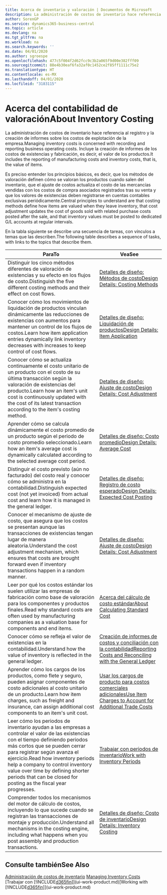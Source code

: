 ```yaml
---
title: Acerca de inventario y valoración | Documentos de Microsoft
description: La administración de costos de inventario hace referencia al registro y la creación de informes sobre los costos de explotación de la empresa. Incluye la creación de informes de los costos de existencias y fabricación, es decir, el valor de los productos.
author: SorenGP
ms.service: dynamics365-business-central
ms.topic: article
ms.devlang: na
ms.tgt_pltfrm: na
ms.workload: na
ms.search.keywords: ''
ms.date: 04/01/2020
ms.author: sgroespe
ms.openlocfilehash: 477c5f004f2d62fcc9c3b2a065f9d00e382fff09
ms.sourcegitcommit: 88e4b30eaf6fa32af0c1452ce2f85ff1111c75e2
ms.translationtype: HT
ms.contentlocale: es-MX
ms.lasthandoff: 04/01/2020
ms.locfileid: "3183115"
---
```

# <a name="about-inventory-costing"></a><span data-ttu-id="cb52c-104">Acerca del contabilidad de valoración</span><span class="sxs-lookup"><span data-stu-id="cb52c-104">About Inventory Costing</span></span>
<span data-ttu-id="cb52c-105">La administración de costos de inventario hace referencia al registro y la creación de informes sobre los costos de explotación de la empresa.</span><span class="sxs-lookup"><span data-stu-id="cb52c-105">Managing inventory costs is concerned with recording and reporting business operating costs.</span></span> <span data-ttu-id="cb52c-106">Incluye la creación de informes de los costos de existencias y fabricación, es decir, el valor de los productos.</span><span class="sxs-lookup"><span data-stu-id="cb52c-106">It includes the reporting of manufacturing costs and inventory costs, that is, the value of items.</span></span>  

 <span data-ttu-id="cb52c-107">Es preciso entender los principios básicos, es decir, que los métodos de valoración definen cómo se valoran los productos cuando salen del inventario, que el ajuste de costos actualiza el costo de las mercancías vendidas con los costos de compra asociados registrados tras su venta y que los valores de existencias deben registrarse en cuentas contables exclusivas periódicamente.</span><span class="sxs-lookup"><span data-stu-id="cb52c-107">Central principles to understand are that costing methods define how items are valued when they leave inventory, that cost adjustment updates the cost of goods sold with related purchase costs posted after the sale, and that inventory values must be posted to dedicated G/L accounts at regular intervals.</span></span>  

 <span data-ttu-id="cb52c-108">En la tabla siguiente se describe una secuencia de tareas, con vínculos a temas que las describen.</span><span class="sxs-lookup"><span data-stu-id="cb52c-108">The following table describes a sequence of tasks, with links to the topics that describe them.</span></span>   

|<span data-ttu-id="cb52c-109">**Para**</span><span class="sxs-lookup"><span data-stu-id="cb52c-109">**To**</span></span>|<span data-ttu-id="cb52c-110">**Vea**</span><span class="sxs-lookup"><span data-stu-id="cb52c-110">**See**</span></span>|  
|------------|-------------|  
|<span data-ttu-id="cb52c-111">Distinguir los cinco métodos diferentes de valoración de existencias y su efecto en los flujos de costo.</span><span class="sxs-lookup"><span data-stu-id="cb52c-111">Distinguish the five different costing methods and their effect on cost flows.</span></span>|[<span data-ttu-id="cb52c-112">Detalles de diseño: Métodos de costo</span><span class="sxs-lookup"><span data-stu-id="cb52c-112">Design Details: Costing Methods</span></span>](design-details-costing-methods.md)|  
|<span data-ttu-id="cb52c-113">Conocer cómo los movimientos de liquidación de productos vinculan dinámicamente las reducciones de existencias con aumentos para mantener un control de los flujos de costos.</span><span class="sxs-lookup"><span data-stu-id="cb52c-113">Learn how item application entries dynamically link inventory decreases with increases to keep control of cost flows.</span></span>|[<span data-ttu-id="cb52c-114">Detalles de diseño: Liquidación de productos</span><span class="sxs-lookup"><span data-stu-id="cb52c-114">Design Details: Item Application</span></span>](design-details-item-application.md)|  
|<span data-ttu-id="cb52c-115">Conocer cómo se actualiza continuamente el costo unitario de un producto con el costo de su última transacción según la valoración de existencias del producto.</span><span class="sxs-lookup"><span data-stu-id="cb52c-115">Learn how an item's unit cost is continuously updated with the cost of its latest transaction according to the item's costing method.</span></span>|[<span data-ttu-id="cb52c-116">Detalles de diseño: Ajuste de costo</span><span class="sxs-lookup"><span data-stu-id="cb52c-116">Design Details: Cost Adjustment</span></span>](design-details-cost-adjustment.md)|  
|<span data-ttu-id="cb52c-117">Aprender cómo se calcula dinámicamente el costo promedio de un producto según el periodo de costo promedio seleccionado.</span><span class="sxs-lookup"><span data-stu-id="cb52c-117">Learn how an item's average cost is dynamically calculated according to the selected average cost period.</span></span>|[<span data-ttu-id="cb52c-118">Detalles de diseño: Costo promedio</span><span class="sxs-lookup"><span data-stu-id="cb52c-118">Design Details: Average Cost</span></span>](design-details-average-cost.md)|  
|<span data-ttu-id="cb52c-119">Distinguir el costo previsto (aún no facturado) del costo real y conocer cómo se administra en la contabilidad.</span><span class="sxs-lookup"><span data-stu-id="cb52c-119">Distinguish expected cost (not yet invoiced) from actual cost and learn how it is managed in the general ledger.</span></span>|[<span data-ttu-id="cb52c-120">Detalles de diseño: Registro de costo esperado</span><span class="sxs-lookup"><span data-stu-id="cb52c-120">Design Details: Expected Cost Posting</span></span>](design-details-expected-cost-posting.md)|  
|<span data-ttu-id="cb52c-121">Conocer el mecanismo de ajuste de costo, que asegura que los costos se presentan aunque las transacciones de existencias tengan lugar de manera aleatoria.</span><span class="sxs-lookup"><span data-stu-id="cb52c-121">Understand the cost adjustment mechanism, which ensures that costs are brought forward even if inventory transactions happen in a random manner.</span></span>|[<span data-ttu-id="cb52c-122">Detalles de diseño: Ajuste de costo</span><span class="sxs-lookup"><span data-stu-id="cb52c-122">Design Details: Cost Adjustment</span></span>](design-details-cost-adjustment.md)|  
|<span data-ttu-id="cb52c-123">Leer por qué los costos estándar los suelen utilizar las empresas de fabricación como base de valoración para los componentes y productos finales.</span><span class="sxs-lookup"><span data-stu-id="cb52c-123">Read why standard costs are often used by manufacturing companies as a valuation base for components and end items.</span></span>|[<span data-ttu-id="cb52c-124">Acerca del cálculo de costo estándar</span><span class="sxs-lookup"><span data-stu-id="cb52c-124">About Calculating Standard Cost</span></span>](finance-about-calculating-standard-cost.md)|  
|<span data-ttu-id="cb52c-125">Conocer cómo se refleja el valor de existencias en la contabilidad.</span><span class="sxs-lookup"><span data-stu-id="cb52c-125">Understand how the value of inventory is reflected in the general ledger.</span></span>|[<span data-ttu-id="cb52c-126">Creación de informes de costos y conciliación con la contabilidad</span><span class="sxs-lookup"><span data-stu-id="cb52c-126">Reporting Costs and Reconciling with the General Ledger</span></span>](finance-report-costs-and-reconcile-with-the-general-ledger.md)|  
|<span data-ttu-id="cb52c-127">Aprender cómo los cargos de los productos, como flete y seguro, pueden asignar componentes de costo adicionales al costo unitario de un producto.</span><span class="sxs-lookup"><span data-stu-id="cb52c-127">Learn how item charges, such as freight and insurance, can assign additional cost components to an item's unit cost.</span></span>|[<span data-ttu-id="cb52c-128">Usar los cargos de producto para costos comerciales adicionales</span><span class="sxs-lookup"><span data-stu-id="cb52c-128">Use Item Charges to Account for Additional Trade Costs</span></span>](payables-how-assign-item-charges.md)|  
|<span data-ttu-id="cb52c-129">Leer cómo los periodos de inventario ayudan a las empresas a controlar el valor de las existencias con el tiempo definiendo periodos más cortos que se pueden cerrar para registrar según avanza el ejercicio.</span><span class="sxs-lookup"><span data-stu-id="cb52c-129">Read how inventory periods help a company to control inventory value over time by defining shorter periods that can be closed for posting as the fiscal year progresses.</span></span>|[<span data-ttu-id="cb52c-130">Trabajar con periodos de inventario</span><span class="sxs-lookup"><span data-stu-id="cb52c-130">Work with Inventory Periods</span></span>](finance-how-to-work-with-inventory-periods.md)|  
|<span data-ttu-id="cb52c-131">Comprender todos los mecanismos del motor de cálculo de costos, incluyendo lo que sucede cuando se registran las transacciones de montaje y producción.</span><span class="sxs-lookup"><span data-stu-id="cb52c-131">Understand all mechanisms in the costing engine, including what happens when you post assembly and production transactions.</span></span>|[<span data-ttu-id="cb52c-132">Detalles de diseño: Costo de inventario</span><span class="sxs-lookup"><span data-stu-id="cb52c-132">Design Details: Inventory Costing</span></span>](design-details-inventory-costing.md)|  

## <a name="see-also"></a><span data-ttu-id="cb52c-133">Consulte también</span><span class="sxs-lookup"><span data-stu-id="cb52c-133">See Also</span></span>
<span data-ttu-id="cb52c-134">[Administración de costos de inventario](finance-manage-inventory-costs.md)  </span><span class="sxs-lookup"><span data-stu-id="cb52c-134">[Managing Inventory Costs](finance-manage-inventory-costs.md)  </span></span>  
<span data-ttu-id="cb52c-135">[Trabajar con [!INCLUDE[d365fin](includes/d365fin_md.md)]](ui-work-product.md)</span><span class="sxs-lookup"><span data-stu-id="cb52c-135">[Working with [!INCLUDE[d365fin](includes/d365fin_md.md)]](ui-work-product.md)</span></span>
